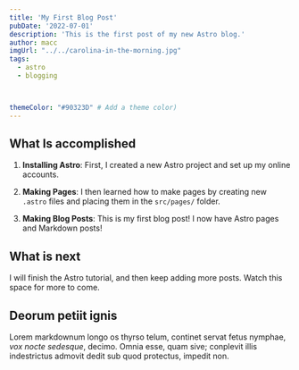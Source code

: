 ```yaml
---
title: 'My First Blog Post'
pubDate: '2022-07-01'
description: 'This is the first post of my new Astro blog.'
author: macc
imgUrl: "../../carolina-in-the-morning.jpg"
tags: 
  - astro
  - blogging



themeColor: "#90323D" # Add a theme color)
---
```


## What Is accomplished

1. **Installing Astro**: First, I created a new Astro project and set up my online accounts.

2. **Making Pages**: I then learned how to make pages by creating new `.astro` files and placing them in the `src/pages/` folder.

3. **Making Blog Posts**: This is my first blog post! I now have Astro pages and Markdown posts!

## What is next

I will finish the Astro tutorial, and then keep adding more posts. Watch this space for more to come.




## Deorum petiit ignis

Lorem markdownum longo os thyrso telum, continet servat fetus nymphae, *vox
nocte sedesque*, decimo. Omnia esse, quam sive; conplevit illis indestrictus
admovit dedit sub quod protectus, impedit non.